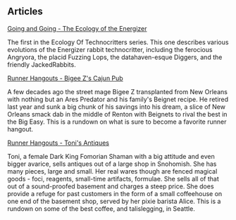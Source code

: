 Articles
----------

[Going and Going - The Ecology of the Energizer](ecology_energizer.html)

The first in the Ecology Of Technocritters series. This one describes various evolutions of the Energizer rabbit technocritter, including the ferocious Angryora, the placid Fuzzing Lops, the datahaven-esque Diggers, and the friendly JackedRabbits.


[Runner Hangouts - Bigee Z's Cajun Pub](hangout_bigeezs.html)

A few decades ago the street mage Bigee Z transplanted from New Orleans with nothing but an Ares Predator and his family's Beignet recipe. He retired last year and sunk a big chunk of his savings into his dream, a slice of New Orleans smack dab in the middle of Renton with Beignets to rival the best in the Big Easy. This is a rundown on what is sure to become a favorite runner hangout.


[Runner Hangouts - Toni's Antiques](hangout_tonis.html)

Toni, a female Dark King Fomorian Shaman with a big attitude and even bigger avarice, sells antiques out of a large shop in Snohomish. She has many pieces, large and small. Her real wares though are fenced magical goods - foci, reagents, small-time artifacts, formulae. She sells all of that out of a sound-proofed basement and charges a steep price. She does provide a refuge for past customers in the form of a small coffeehouse on one end of the basement shop, served by her pixie barista Alice.  This is a rundown on some of the best coffee, and talislegging, in Seattle.
